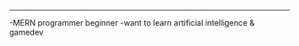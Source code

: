 *************************************************

-MERN programmer beginner
-want to learn artificial intelligence & gamedev
